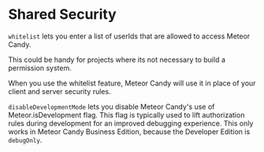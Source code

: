# Shared Security

`whitelist` lets you enter a list of userIds that are allowed to access Meteor Candy.

This could be handy for projects where its not necessary to build a permission system.

When you use the whitelist feature, Meteor Candy will use it in place of your client and server security rules.

`disableDevelopmentMode` lets you disable Meteor Candy's use of Meteor.isDevelopment flag. This flag is typically used to lift authorization rules during development for an improved debugging experience.  This only works in Meteor Candy Business Edition, because the Developer Edition is `debugOnly`.